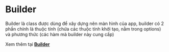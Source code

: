 # Builder

Builder là class được dùng để xây dựng nên màn hình của app, builder có 2 phần chính là thuộc tính (chứa các thuộc tính khởi tạo, nằm trong options) và phương thức (các hàm mà builder này cung cấp)

Xem thêm tại [**Builder**](../builder/)

